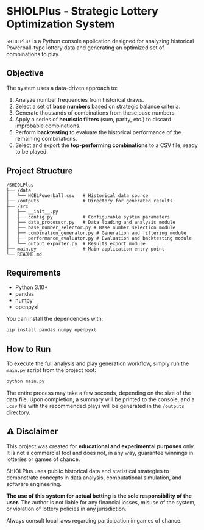 # SHIOLPlus - Strategic Lottery Optimization System

`SHIOLPlus` is a Python console application designed for analyzing historical Powerball-type lottery data and generating an optimized set of combinations to play.

## Objective

The system uses a data-driven approach to:
1.  Analyze number frequencies from historical draws.
2.  Select a set of **base numbers** based on strategic balance criteria.
3.  Generate thousands of combinations from these base numbers.
4.  Apply a series of **heuristic filters** (sum, parity, etc.) to discard improbable combinations.
5.  Perform **backtesting** to evaluate the historical performance of the remaining combinations.
6.  Select and export the **top-performing combinations** to a CSV file, ready to be played.

## Project Structure

```
/SHIOLPlus
├── /data
│   └── NCELPowerball.csv   # Historical data source
├── /outputs                # Directory for generated results
├── /src
│   ├── __init__.py
│   ├── config.py           # Configurable system parameters
│   ├── data_processor.py   # Data loading and analysis module
│   ├── base_number_selector.py # Base number selection module
│   ├── combination_generator.py # Generation and filtering module
│   ├── performance_evaluator.py # Evaluation and backtesting module
│   └── output_exporter.py  # Results export module
├── main.py                 # Main application entry point
└── README.md
```

## Requirements

- Python 3.10+
- pandas
- numpy
- openpyxl

You can install the dependencies with:
```bash
pip install pandas numpy openpyxl
```

## How to Run

To execute the full analysis and play generation workflow, simply run the `main.py` script from the project root:

```bash
python main.py
```

The entire process may take a few seconds, depending on the size of the data file. Upon completion, a summary will be printed to the console, and a `.csv` file with the recommended plays will be generated in the `/outputs` directory.
## ⚠️ Disclaimer

This project was created for **educational and experimental purposes** only. It is not a commercial tool and does not, in any way, guarantee winnings in lotteries or games of chance.

SHIOLPlus uses public historical data and statistical strategies to demonstrate concepts in data analysis, computational simulation, and software engineering.

**The use of this system for actual betting is the sole responsibility of the user.** The author is not liable for any financial losses, misuse of the system, or violation of lottery policies in any jurisdiction.

Always consult local laws regarding participation in games of chance.